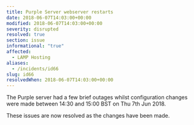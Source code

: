 ```yaml
---
title: Purple Server webserver restarts
date: 2018-06-07T14:03:00+00:00
modified: 2018-06-07T14:03:00+00:00
severity: disrupted
resolved: true
section: issue
informational: "true"
affected:
  - LAMP Hosting
aliases:
  - /incidents/id66
slug: id66
resolvedWhen: 2018-06-07T14:03:00+00:00
---
```


The Purple server had a few brief outages whilst configuration changes were made between  14:30 and 15:00 BST on Thu 7th Jun 2018.

These issues are now resolved as the changes have been made.


